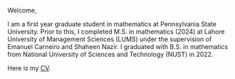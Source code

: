 Welcome,

I am a first year graduate student in mathematics at Pennsylvania State University. Prior to this, I completed M.S. in mathematics (2024) at Lahore University of Management Sciences (LUMS) under the supervision of Emanuel Carneiro and Shaheen Nazir. I graduated with B.S. in mathematics from National University of Sciences and Technology (NUST) in 2022.

Here is my [CV](docs/assets/My_CV-2.pdf). 
